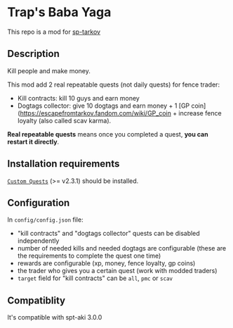 # Trap's Baba Yaga

This repo is a mod for [sp-tarkov](https://sp-tarkov.com/)

## Description
Kill people and make money.

This mod add 2 real repeatable quests (not daily quests) for fence trader:
- Kill contracts: kill 10 guys and earn money
- Dogtags collector: give 10 dogtags and earn money + 1 [GP coin](https://escapefromtarkov.fandom.com/wiki/GP_coin + increase fence loyalty (also called scav karma).

**Real repeatable quests** means once you completed a quest, **you can restart it directly**.

## Installation requirements
[`Custom Quests`](https://hub.sp-tarkov.com/files/file/517-custom-quests/) (>= v2.3.1) should be installed.

## Configuration
In `config/config.json` file: 
- "kill contracts" and "dogtags collector" quests can be disabled independently
- number of needed kills and needed dogtags are configurable (these are the requirements to complete the quest one time)
- rewards are configurable (xp, money, fence loyalty, gp coins)
- the trader who gives you a certain quest (work with modded traders)
- `target` field for "kill contracts" can be `all`, `pmc` or `scav`

## Compatiblity
It's compatible with spt-aki 3.0.0

